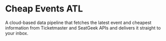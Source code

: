 # Cheap Events ATL
A cloud-based data pipeline that fetches the latest event and cheapest information from Ticketmaster and SeatGeek APIs and delivers it straight to your inbox.
